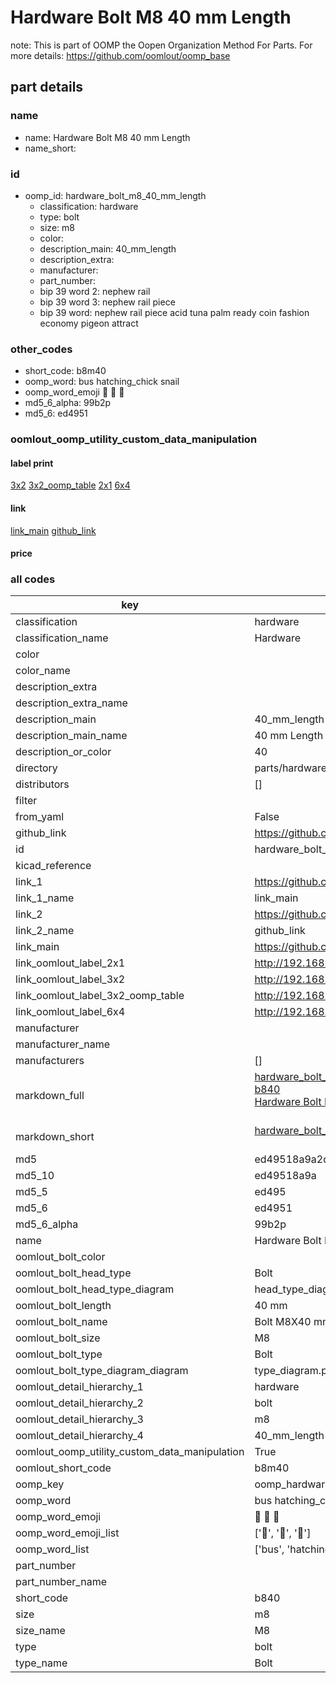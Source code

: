 # Hardware Bolt M8 40 mm Length  

note: This is part of OOMP the Oopen Organization Method For Parts. For more details: https://github.com/oomlout/oomp_base

##  part details





### name
* name: Hardware Bolt M8 40 mm Length
* name_short: 
### id
* oomp_id: hardware_bolt_m8_40_mm_length
  * classification: hardware
  * type: bolt
  * size: m8
  * color: 
  * description_main: 40_mm_length
  * description_extra: 
  * manufacturer: 
  * part_number: 
  * bip 39 word 2: nephew rail
  * bip 39 word 3: nephew rail piece
  * bip 39 word: nephew rail piece acid tuna palm ready coin fashion economy pigeon attract

### other_codes
* short_code: b8m40
* oomp_word: bus hatching_chick snail
* oomp_word_emoji :bus: :hatching_chick: :snail:
* md5_6_alpha: 99b2p
* md5_6: ed4951






### oomlout_oomp_utility_custom_data_manipulation
#### label print
[3x2](http://192.168.1.245:1112/?label=oomp%2099b2p)
[3x2_oomp_table](http://192.168.1.107:1112/?label=oomp%2099b2p)
[2x1](http://192.168.1.242:1112/?label=oomp%2099b2p)
[6x4](http://192.168.1.55:1112/?label=oomp%2099b2p)    

#### link

[link_main](https://github.com/oomlout/oomlout_oomp_current_version_messy/tree/main/parts/hardware_bolt_m8_40_mm_length) [github_link](https://github.com/oomlout/oomlout_oomp_part_src/tree/main/parts/hardware_bolt_m8_40_mm_length)                             

#### price







### all codes 
| key | value |  
| --- | --- |  
| classification | hardware |  
| classification_name | Hardware |  
| color |  |  
| color_name |  |  
| description_extra |  |  
| description_extra_name |  |  
| description_main | 40_mm_length |  
| description_main_name | 40 mm Length |  
| description_or_color | 40 |  
| directory | parts/hardware_bolt_m8_40_mm_length |  
| distributors | [] |  
| filter |  |  
| from_yaml | False |  
| github_link | https://github.com/oomlout/oomlout_oomp_part_src/tree/main/parts/hardware_bolt_m8_40_mm_length |  
| id | hardware_bolt_m8_40_mm_length |  
| kicad_reference |  |  
| link_1 | https://github.com/oomlout/oomlout_oomp_current_version_messy/tree/main/parts/hardware_bolt_m8_40_mm_length |  
| link_1_name | link_main |  
| link_2 | https://github.com/oomlout/oomlout_oomp_part_src/tree/main/parts/hardware_bolt_m8_40_mm_length |  
| link_2_name | github_link |  
| link_main | https://github.com/oomlout/oomlout_oomp_current_version_messy/tree/main/parts/hardware_bolt_m8_40_mm_length |  
| link_oomlout_label_2x1 | http://192.168.1.242:1112/?label=oomp%2099b2p |  
| link_oomlout_label_3x2 | http://192.168.1.245:1112/?label=oomp%2099b2p |  
| link_oomlout_label_3x2_oomp_table | http://192.168.1.107:1112/?label=oomp%2099b2p |  
| link_oomlout_label_6x4 | http://192.168.1.55:1112/?label=oomp%2099b2p |  
| manufacturer |  |  
| manufacturer_name |  |  
| manufacturers | [] |  
| markdown_full | [hardware_bolt_m8_40_mm_length](https://github.com/oomlout/oomlout_oomp_current_version_messy/tree/main/parts/hardware_bolt_m8_40_mm_length)<br>[b840](https://github.com/oomlout/oomlout_oomp_current_version_messy/tree/main/parts/hardware_bolt_m8_40_mm_length)<br>[Hardware Bolt M8 40 Mm Length](https://github.com/oomlout/oomlout_oomp_current_version_messy/tree/main/parts/hardware_bolt_m8_40_mm_length)<br><br> |  
| markdown_short | [hardware_bolt_m8_40_mm_length](https://github.com/oomlout/oomlout_oomp_current_version_messy/tree/main/parts/hardware_bolt_m8_40_mm_length)<br><br> |  
| md5 | ed49518a9a2d765a7d75301f48ec3ca2 |  
| md5_10 | ed49518a9a |  
| md5_5 | ed495 |  
| md5_6 | ed4951 |  
| md5_6_alpha | 99b2p |  
| name | Hardware Bolt M8 40 mm Length |  
| oomlout_bolt_color |  |  
| oomlout_bolt_head_type | Bolt |  
| oomlout_bolt_head_type_diagram | head_type_diagram.png |  
| oomlout_bolt_length | 40 mm |  
| oomlout_bolt_name | Bolt M8X40 mm  (Bolt) |  
| oomlout_bolt_size | M8 |  
| oomlout_bolt_type | Bolt |  
| oomlout_bolt_type_diagram_diagram | type_diagram.png |  
| oomlout_detail_hierarchy_1 | hardware |  
| oomlout_detail_hierarchy_2 | bolt |  
| oomlout_detail_hierarchy_3 | m8 |  
| oomlout_detail_hierarchy_4 | 40_mm_length |  
| oomlout_oomp_utility_custom_data_manipulation | True |  
| oomlout_short_code | b8m40 |  
| oomp_key | oomp_hardware_bolt_m8_40_mm_length |  
| oomp_word | bus hatching_chick snail |  
| oomp_word_emoji | :bus: :hatching_chick: :snail: |  
| oomp_word_emoji_list | [':bus:', ':hatching_chick:', ':snail:'] |  
| oomp_word_list | ['bus', 'hatching_chick', 'snail'] |  
| part_number |  |  
| part_number_name |  |  
| short_code | b840 |  
| size | m8 |  
| size_name | M8 |  
| type | bolt |  
| type_name | Bolt |  
